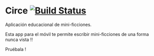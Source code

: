 # Circe [![Build Status](https://travis-ci.com/ArcaDelDelirio/Circe2.svg?branch=master)](https://travis-ci.com/ArcaDelDelirio/Circe2)

Aplicación educacional de mini-ficciones.

Esta app para el móvil te permite escribir mini-ficciones de una forma nunca vista !!

Pruébala !
